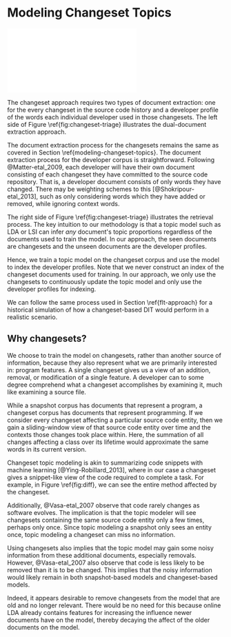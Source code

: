 # Modeling Changeset Topics

![Developer identification using changesets\label{fig:changeset-triage}](changeset-triage.pdf)

The changeset approach requires two types of document extraction: one for the
every changeset in the source code history and a developer profile of the words
each individual developer used in those changesets. The left side of Figure
\ref{fig:changeset-triage} illustrates the dual-document extraction approach.

The document extraction process for the changesets remains the same as covered
in Section \ref{modeling-changeset-topics}. The document extraction process for the
developer corpus is straightforward. Following @Matter-etal_2009, each
developer will have their own document consisting of each changeset they have
committed to the source code repository. That is, a developer document consists
of only words they have changed. There may be weighting schemes to
this [@Shokripour-etal_2013], such as only considering words which they have
added or removed, while ignoring context words.

The right side of Figure \ref{fig:changeset-triage} illustrates the retrieval
process. The key intuition to our methodology is that a topic model such as LDA
or LSI can infer *any* document's topic proportions regardless of the documents
used to train the model.  In our approach, the seen documents are changesets
and the unseen documents are the developer profiles.

Hence, we train a topic model on the changeset corpus and use the model to
index the developer profiles.  Note that we never construct an index of the
changeset documents used for training.  In our approach, we only use the
changesets to continuously update the topic model and only use the developer
profiles for indexing.

We can follow the same process used in Section \ref{flt-approach} for a
historical simulation of how a changeset-based DIT would perform in a realistic
scenario.

## Why changesets?

We choose to train the model on changesets, rather than another source of
information, because they also represent what we are primarily interested in:
program features.  A single changeset gives us a view of an addition, removal,
or modification of a single feature.  A developer can to some degree comprehend
what a changeset accomplishes by examining it, much like examining a source
file.

While a snapshot corpus has documents that represent a program, a changeset
corpus has documents that represent programming.  If we consider every
changeset affecting a particular source code entity, then we gain a
sliding-window view of that source code entity over time and the contexts those
changes took place within. Here, the summation of all changes affecting a class
over its lifetime would approximate the same words in its current version.

Changeset topic modeling is akin to summarizing code snippets with machine
learning [@Ying-Robillard_2013], where in our case a changeset gives a
snippet-like view of the code required to complete a task. For example, in
Figure \ref{fig:diff}, we can see the entire method affected by the changeset.

Additionally, @Vasa-etal_2007 observe that code rarely changes as software
evolves. The implication is that the topic modeler will see changesets
containing the same source code entity only a few times, perhaps only once.
Since topic modeling a snapshot only sees an entity once, topic modeling a
changeset can miss no information.

Using changesets also implies that the topic model may gain some noisy
information from these additional documents, especially removals.  However,
@Vasa-etal_2007 also observe that code is less likely to be removed than it is
to be changed. This implies that the noisy information would likely remain in
both snapshot-based models and changeset-based models.

Indeed, it appears desirable to remove changesets from the model that are old
and no longer relevant. There would be no need for this because online LDA
already contains features for increasing the influence newer documents have on
the model, thereby decaying the affect of the older documents on the model.


